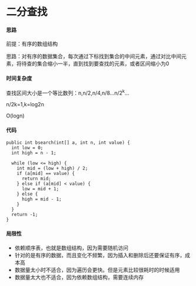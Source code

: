 # 二分查找

#### 思路
前提：有序的数组结构

思路：对有序的数据集合，每次通过下标找到集合的中间元素，通过对比中间元素，将待查的集合缩小一半，直到找到要查找的元素，或者区间缩小为0

#### 时间复杂度

查找区间大小是一个等比数列：n,n/2,n/4,n/8...n/2<sup>k</sup>...

n/2k=1,k=log2n

O(logn)

#### 代码

```
public int bsearch(int[] a, int n, int value) {
  int low = 0;
  int high = n - 1;

  while (low <= high) {
    int mid = (low + high) / 2;
    if (a[mid] == value) {
      return mid;
    } else if (a[mid] < value) {
      low = mid + 1;
    } else {
      high = mid - 1;
    }
  }
  return -1;
}
```

#### 局限性

- 依赖顺序表，也就是数组结构，因为需要随机访问
- 针对的是有序的数据，而且变化不频繁，因为插入和删除后还要保证有序，成本高
- 数据量太小时不适合，因为遍历会更快。但是元素比较很耗时的时候适用
- 数据量太大也不适合，因为依赖数组结构，需要连续内存

